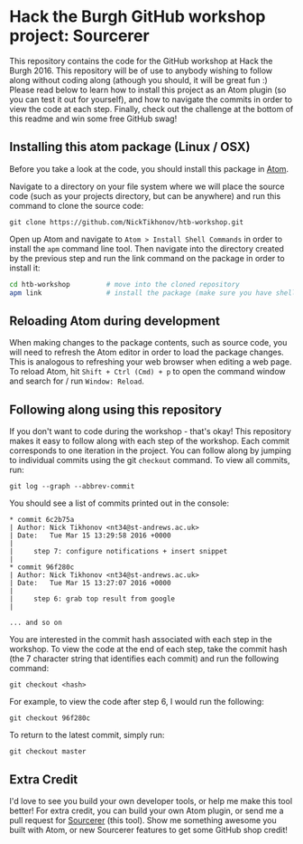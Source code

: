 # Hack the Burgh GitHub workshop project: Sourcerer
This repository contains the code for the GitHub workshop at Hack the Burgh 2016.
This repository will be of use to anybody wishing to follow along without coding
along (athough you should, it will be great fun :) Please read below to learn
how to install this project as an Atom plugin (so you can test it out for yourself),
and how to navigate the commits in order to view the code at each step. Finally, check
out the challenge at the bottom of this readme and win some free GitHub swag!

## Installing this atom package (Linux / OSX)

Before you take a look at the code, you should install this package in [Atom](www.atom.io).

Navigate to a directory on your file system where we will place the source code
(such as your projects directory, but can be anywhere) and run this command to clone the source code:

```
git clone https://github.com/NickTikhonov/htb-workshop.git
```

Open up Atom and navigate to `Atom > Install Shell Commands` in order to install the
`apm` command line tool. Then navigate into the directory created by the previous step
and run the link command on the package in order to install it:

```bash
cd htb-workshop         # move into the cloned repository
apm link                # install the package (make sure you have shell commands installed)
```

## Reloading Atom during development

When making changes to the package contents, such as source code, you will need
to refresh the Atom editor in order to load the package changes. This is analogous
to refreshing your web browser when editing a web page. To reload Atom, hit
`Shift + Ctrl (Cmd) + p` to open the command window and search for /  run `Window: Reload`.

## Following along using this repository
If you don't want to code during the workshop - that's okay! This repository
makes it easy to follow along with each step of the workshop. Each commit
corresponds to one iteration in the project. You can follow along by jumping to
individual commits using the git `checkout` command. To view all commits, run:

```
git log --graph --abbrev-commit
```

You should see a list of commits printed out in the console:

```
* commit 6c2b75a
| Author: Nick Tikhonov <nt34@st-andrews.ac.uk>
| Date:   Tue Mar 15 13:29:58 2016 +0000
|
|     step 7: configure notifications + insert snippet
|
* commit 96f280c
| Author: Nick Tikhonov <nt34@st-andrews.ac.uk>
| Date:   Tue Mar 15 13:27:07 2016 +0000
|
|     step 6: grab top result from google
|

... and so on
```

You are interested in the commit hash associated with each step in the workshop. To view the code at the end of each step, take the commit hash (the 7 character string that identifies each commit) and run the following command:

```
git checkout <hash>
```

For example, to view the code after step 6, I would run the following:

```
git checkout 96f280c
```

To return to the latest commit, simply run:

```
git checkout master
```

## Extra Credit

I'd love to see you build your own developer tools, or help me make this tool better! For extra credit, you can build your own Atom plugin, or send me a pull request for [Sourcerer](http://www.github.com/NickTikhonov/sourcerer) (this tool). Show me something awesome you built with Atom, or new Sourcerer features to get some GitHub shop credit!
